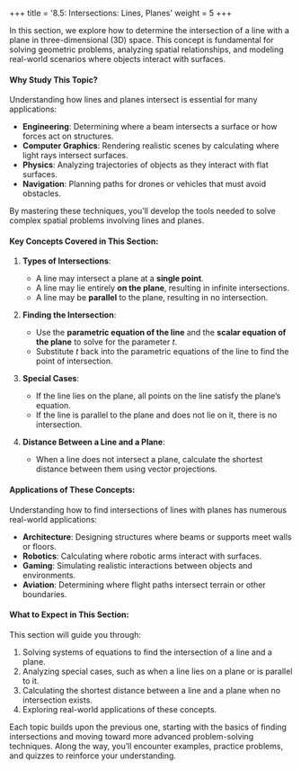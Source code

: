 +++
title = '8.5: Intersections: Lines, Planes'
weight = 5
+++

In this section, we explore how to determine the intersection of a line with a plane in three-dimensional (3D) space. This concept is fundamental for solving geometric problems, analyzing spatial relationships, and modeling real-world scenarios where objects interact with surfaces.

#### Why Study This Topic?

Understanding how lines and planes intersect is essential for many applications:
- **Engineering**: Determining where a beam intersects a surface or how forces act on structures.
- **Computer Graphics**: Rendering realistic scenes by calculating where light rays intersect surfaces.
- **Physics**: Analyzing trajectories of objects as they interact with flat surfaces.
- **Navigation**: Planning paths for drones or vehicles that must avoid obstacles.

By mastering these techniques, you’ll develop the tools needed to solve complex spatial problems involving lines and planes.

#### Key Concepts Covered in This Section:

1. **Types of Intersections**:
   - A line may intersect a plane at a **single point**.
   - A line may lie entirely **on the plane**, resulting in infinite intersections.
   - A line may be **parallel** to the plane, resulting in no intersection.

2. **Finding the Intersection**:
   - Use the **parametric equation of the line** and the **scalar equation of the plane** to solve for the parameter $t$.
   - Substitute $t$ back into the parametric equations of the line to find the point of intersection.

3. **Special Cases**:
   - If the line lies on the plane, all points on the line satisfy the plane’s equation.
   - If the line is parallel to the plane and does not lie on it, there is no intersection.

4. **Distance Between a Line and a Plane**:
   - When a line does not intersect a plane, calculate the shortest distance between them using vector projections.

#### Applications of These Concepts:
Understanding how to find intersections of lines with planes has numerous real-world applications:
- **Architecture**: Designing structures where beams or supports meet walls or floors.
- **Robotics**: Calculating where robotic arms interact with surfaces.
- **Gaming**: Simulating realistic interactions between objects and environments.
- **Aviation**: Determining where flight paths intersect terrain or other boundaries.

#### What to Expect in This Section:
This section will guide you through:
1. Solving systems of equations to find the intersection of a line and a plane.
2. Analyzing special cases, such as when a line lies on a plane or is parallel to it.
3. Calculating the shortest distance between a line and a plane when no intersection exists.
4. Exploring real-world applications of these concepts.

Each topic builds upon the previous one, starting with the basics of finding intersections and moving toward more advanced problem-solving techniques. Along the way, you’ll encounter examples, practice problems, and quizzes to reinforce your understanding.

